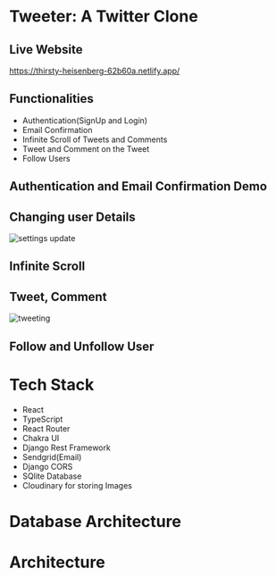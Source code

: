 # Tweeter: A Twitter Clone

## Live Website
https://thirsty-heisenberg-62b60a.netlify.app/

## Functionalities
+ Authentication(SignUp and Login)
+ Email Confirmation
+ Infinite Scroll of Tweets and Comments
+ Tweet and Comment on the Tweet
+ Follow Users


## Authentication and Email Confirmation Demo
## Changing user Details
![settings update](https://user-images.githubusercontent.com/80830461/154687172-7587966a-ed95-4045-8048-281da5dbad79.gif)

## Infinite Scroll
## Tweet, Comment
![tweeting](https://user-images.githubusercontent.com/80830461/154687118-ab7e8ebe-bb1e-438d-b9f7-31ac0577aea8.gif)

## Follow and Unfollow User

# Tech Stack
+ React
+ TypeScript
+ React Router
+ Chakra UI
+ Django Rest Framework
+ Sendgrid(Email)
+ Django CORS
+ SQlite Database
+ Cloudinary for storing Images

# Database Architecture
# Architecture
